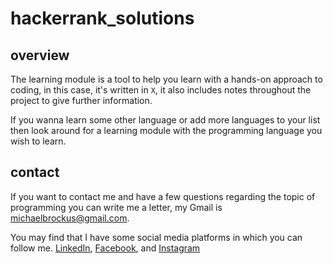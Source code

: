 # hackerrank_solutions

## overview

The learning module is a tool to help you
learn with a hands-on approach to coding,
in this case, it's written in `X`, it also
includes notes throughout the project to
give further information.

If you wanna learn some other language or add
more languages to your list then look around
for a learning module with the programming language
you wish to learn.

## contact

If you want to contact me and have a few questions
regarding the topic of programming you can write
me a letter, my Gmail is <michaelbrockus@gmail.com>.

You may find that I have some social media platforms
in which you can follow me. [LinkedIn](https://www.linkedin.com/in/michael-brockus), [Facebook](https://facebook.com/michael.brockus.555), and [Instagram](https://instagram.com/michael_gene_brockus/)


